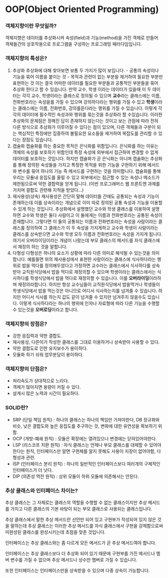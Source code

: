 # OOP\(Object Oriented Programming\)

### 객체지향이란 무엇일까?

객체지향은 데이터를 추상화시켜 속성\(field\)과 기능\(method\)을 가진 객체로 만들어 객체들간의 상호작용으로 프로그램을 구성하는 프로그래밍 패러다임입니다.

### 객체지향의 특성은?

1. 추상화 추상화에 대해 찾아보면 보통 두 가지가 많이 보입니다. - 공통의 속성이나 기능을 묶어 이름을 붙이는 것 - 목적과 관련이 없는 부분을 제거하여 필요한 부분만 표현하는 것 이는 결국 어떠한 데이터를 필요한 부분들과 공통적인 부분들을 묶어 추상화 한다고 할 수 있습니다. 만약 교수, 학생 이라는 데이터가 있을때 이 두 데이터는 각각 교수, 학생이라는 클래스로 정의될 수 있으며 **교수**라는 클래스에는 이름, 전화번호라는 속성을를 가질 수 있으며 강의하다라는 행위를 가질 수 있고 **학생**이라는 클래스에는 이름, 전화번호, 강의를듣다라는 행위를 가질 수 있습니다. 이렇게 각각의 데이터에 필수적인 속성과와 행위를 묶는것을 추상화라 할 수있습니다. 이러한 추상화의 문제점은 정해진 답이 존재하지 않는다는 것이고 보는 관점에 따라 전혀 다른 방식으로 추상화가 이루어질 수 있다는 점이 있으며, 다른 객체들과 구분이 되는 핵심적인 특징에만 집중하여 불필요한 요소들을 제거하여 복잡도를 관리할 수 있다는 장점도 있습니다.
2. 캡슐화 캡슐화를 하는 중요한 목적은 은닉화를 위함입니다. 은닉화를 하는 이유는 객체의 속성를 보호하기 위함인데 특정 속성에 외부에서 접근하여 변경할 수 없게 데이터를 보호하는 것입니다. 하지만 캡슐화가 곧 은닉화는 아니며 캡슐화는 추상화를 통해 정의된 속성들을 가지고 특정한 목적을 위한 기능을 구현하기 위해 메서드와 변수를 묶어 하나의 기능 즉 메서드를 구현하는 것을 의미합니다. 캡슐화를 통해 우리는 모듈내 응집도를 올릴 수 있고 외부에서는 접근할 수 있는 속성나 메소드가 제한됨으로써 약한 결합력을 얻게 됩니다. \(이번 프로그래머스 웹 프론트엔 과제를 거치며 결합도 관련해 지적을 받았다...\)
3. 재사용성\(상속\) 재사용성은 간단히 말해 데이터들 간에도 공통되는 속성과 기능이 존재하는데 이를 상속이라는 개념으로 이미 따로 정의된 공통 속성과 기능을 이용할 수 있게 하는 것입니다. 추상화에서 설명했던 교수와 학생 클래스를 이용하여 설명하면 교수와 학생은 둘다 사람이고 이 둘에게는 이름과 전화번호라는 공통된 속성이 존재합니다. 그렇다면 이 둘의 공통되는 이름과 전화번호라는 속성을 사람이라는 클래스를 정의하여 그 클래스가 이 두 속성을 가지게하고 교수와 학생이 사람이라는 클래스를 상속받으면 교수와 학생 모두 이름과 전화번호라는 속성을 가지게 됩니다. 여기서 오버라이딩이라는 개념이 나왔는데 부모 클래스의 메서드를 자식 클래스에서 재정의 하는 것을 말합니다.
4. 다형성 다형성은 하나의 요소가 상황에 따라 다른 의미로 해석될 수 있는것을 의미합니다. 예를들면 위의 재사용성에서 표현한 사람이라는 클래스에 식사하다라는 행위로 밥을 먹다를 정의해두었다고 가정하면 교수라는 클래스에서 식사하다를 상속받아 교직원식당에서 밥을 먹다로 재정의할 수 있으며 학생이라는 클래스에서는 식사하다를 학생식당에서 밥을 먹다로 재정의할 수 있습니다. 이를 **오버라이딩**이라하며 재정의라합니다. 하지만 항상 교수님들이 교직원식당에서 밥을먹거나 학생들이 학생식당에서 밥을 먹는것은 아니므로 어디서 식사하는지를 넘겨줄 수 있습니다. 하지만 어디서 식사를 하는지 값도 같이 넘겨줄 수 있지만 넘겨주지 않을수도 있습니다. 이렇게 식사하다라는 하나의 행위에 인자나 자료형에 따라 다른 기능을 수행할 수 있는것을 **오버로딩**이라고 합니다.

### 객체지향의 장점은?

* 강한 응집력과 약한 결합도.
* 재사용성, 다른이가 작성한 클래스를 그대로 이용하거나 상속받아 사용할 수 있다.
* 약한 결합도로 인한 유지보수가 용이하다.
* 모듈화 하기 쉬워 업무분담이 용이하다.

### 객체지향의 단점은?

* 처리속도가 상대적으로 느리다.
* 객체가 많아지면 용량이 커질 수 있다.
* 설계시 많은 노력과 시간이 필요하다.

### SOLID란?

* SRP \(단일 책임 원칙\) : 하나의 클래스는 하나의 책임만 가져야한다, DB 정규화와 비슷, 낮은 결합도와 높은 응집도를 추구하는 것, 변화에 대한 유연성을 확보하기 위함.
* OCP \(개방-폐쇄 원칙\) : 모듈은 확장에는 열려있으나 변경에는 닫혀있어야한다.
* LSP \(리스코프 치환 원칙\) : 자식 클래스는 언제나 부모 클래스를 대체할 수 있어야한다는 원칙, 인터페이스만 알면 구현체를 알지 못해도 사용이 지장이 없어야함, 다형성과 관련.
* ISP \(인터페이스 분리 원칙\) : 하나의 일반적인 인터페이스보다 여러개의 구체적인 인터페이스가 더 낫다.
* DIP \(의존성 역전 원칙\) : 상위 모듈이 하위 모듈에 의존해서는 안된다.

### 추상 클래스와 인터페이스 차이는?

추상 클래스는 그 자체로는 클래스의 역할을 수행할 수 없는 클래스이지만 추상 메서드를 가지고 다른 클래스의 기본 바탕이 되는 부모 클래스로 사용되는 클래스입니다.

추상 클래스에서 말한 추상 메서드란 선언만 되어 있고 구현부가 작성되어 있지 않은 것을 말하는데 추상 클래스는 이러한 추상 메서드를 자식 클래스에서 구현을 강제함으로써 미완성된 클래스를 완성시키는데 초점을 맞춘 것입니다.

인터페이스는 추상 클래스와는 좀 다르게 모든 메서드가 곧 추상 메서드여야 합니다.

인터페이스는 추상 클래스보다 더 추상화 되어 있기 때문에 구현부를 가진 메서드나 멤버 변수를 가질 수 없으며 추상 메서드나 상수만 멤버로 가질 수 있습니다.

또한 인터페이스는 인터페이스만을 상속받을 수 있으며 다중 상속이 가능합니다.

